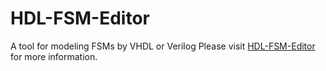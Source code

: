 # HDL-FSM-Editor
A tool for modeling FSMs by VHDL or Verilog
Please visit [HDL-FSM-Editor](http://www.hdl-fsm-editor.de) for more information.
